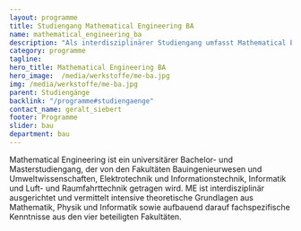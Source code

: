 ```yaml
---
layout: programme
title: Studiengang Mathematical Engineering BA
name: mathematical_engineering_ba
description: "Als interdisziplinärer Studiengang umfasst Mathematical Engineering eine Vielzahl von Themengebieten und Anwendungsmöglichkeiten."
category: programme
tagline: 
hero_title: Mathematical Engineering BA
hero_image:  /media/werkstoffe/me-ba.jpg
img: /media/werkstoffe/me-ba.jpg
parent: Studiengänge
backlink: "/programme#studiengaenge"
contact_name: geralt_siebert
footer: Programme
slider: bau
department: bau
---
```



Mathematical Engineering ist ein universitärer Bachelor- und Masterstudiengang,
der von den Fakultäten Bauingenieurwesen und Umweltwissenschaften,
Elektrotechnik und Informationstechnik, Informatik und Luft- und
Raumfahrttechnik getragen wird. ME ist interdisziplinär ausgerichtet und
vermittelt intensive theoretische Grundlagen aus Mathematik, Physik und
Informatik sowie aufbauend darauf fachspezifische Kenntnisse aus den vier
beteiligten Fakultäten.
